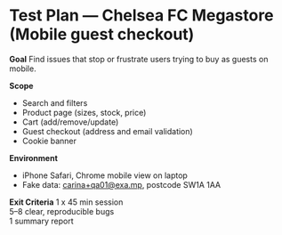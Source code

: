 # Test Plan — Chelsea FC Megastore (Mobile guest checkout)

**Goal**
Find issues that stop or frustrate users trying to buy as guests on mobile.

**Scope**
- Search and filters
- Product page (sizes, stock, price)
- Cart (add/remove/update)
- Guest checkout (address and email validation)
- Cookie banner

**Environment**
- iPhone Safari, Chrome mobile view on laptop
- Fake data: carina+qa01@exa.mp, postcode SW1A 1AA

**Exit Criteria**
1 x 45 min session  
5–8 clear, reproducible bugs  
1 summary report
